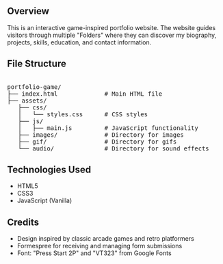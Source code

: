 ## Overview

This is an interactive game-inspired portfolio website. The website guides visitors through multiple "Folders" where they can discover my biography, projects, skills, education, and contact information.


## File Structure
<pre> 
portfolio-game/
├── index.html             # Main HTML file
├── assets/
   ├── css/
   │   └── styles.css      # CSS styles
   ├── js/
   │   ├── main.js         # JavaScript functionality
   ├── images/             # Directory for images
   ├── gif/                # Directory for gifs
   └── audio/              # Directory for sound effects 
</pre>

## Technologies Used

- HTML5
- CSS3
- JavaScript (Vanilla)

## Credits

- Design inspired by classic arcade games and retro platformers
- Formespree for receiving and managing form submissions
- Font: "Press Start 2P" and "VT323" from Google Fonts
